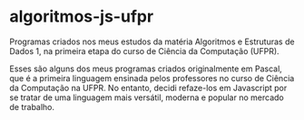# algoritmos-js-ufpr
 Programas criados nos meus estudos da matéria Algoritmos e Estruturas de Dados 1, na primeira etapa do curso de Ciência da Computação (UFPR).

Esses são alguns dos meus programas criados originalmente em Pascal, que é a primeira linguagem ensinada pelos professores no curso de Ciência da Computação na UFPR. 
No entanto, decidi refaze-los em Javascript por se tratar de uma linguagem mais versátil, moderna e popular no mercado de trabalho.     
